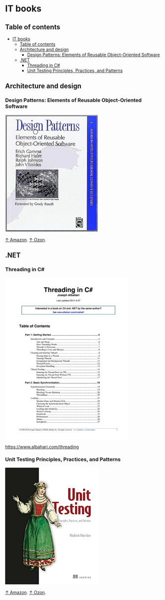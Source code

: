 # IT books

## Table of contents

- [IT books](#it-books)
  - [Table of contents](#table-of-contents)
  - [Architecture and design](#architecture-and-design)
    - [Design Patterns: Elements of Reusable Object-Oriented Software](#design-patterns-elements-of-reusable-object-oriented-software)
  - [.NET](#net)
    - [Threading in C#](#threading-in-c)
    - [Unit Testing Principles, Practices, and Patterns](#unit-testing-principles-practices-and-patterns)

## Architecture and design

### Design Patterns: Elements of Reusable Object-Oriented Software

<img src="design-patterns.jpg" width="300px" />

[↑ Amazon](https://www.amazon.com/Design-Patterns-Elements-Reusable-Object-Oriented/dp/0201633612). [↑ Ozon](https://www.ozon.ru/product/patterny-obektno-orientirovannogo-proektirovaniya-211432335).

## .NET

### Threading in C#

<img src="threading-in-csharp.jpg" width="400px" />

<https://www.albahari.com/threading>

### Unit Testing Principles, Practices, and Patterns

<img src="khorikov-unit-testing.jpg" width="300px" />

[↑ Amazon](https://www.amazon.com/Unit-Testing-Principles-Practices-Patterns-ebook/dp/B09782L692). [↑ Ozon](https://www.ozon.ru/product/printsipy-yunit-testirovaniya-horikov-vladimir-211424826).
